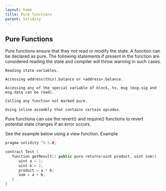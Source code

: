 ```yaml
---
layout: home
title: Pure functions
parent: Solidity
---
```


## Pure Functions
Pure functions ensure that they not read or modify the state. A function can be declared as pure. The following statements if present in the function are considered reading the state and compiler will throw warning in such cases.

    Reading state variables.

    Accessing address(this).balance or <address>.balance.

    Accessing any of the special variable of block, tx, msg (msg.sig and msg.data can be read).

    Calling any function not marked pure.

    Using inline assembly that contains certain opcodes.

Pure functions can use the revert() and require() functions to revert potential state changes if an error occurs.

See the example below using a view function.
Example
```c++
pragma solidity ^0.5.0;

contract Test {
   function getResult() public pure returns(uint product, uint sum){
      uint a = 1; 
      uint b = 2;
      product = a * b;
      sum = a + b; 
   }
}
```
